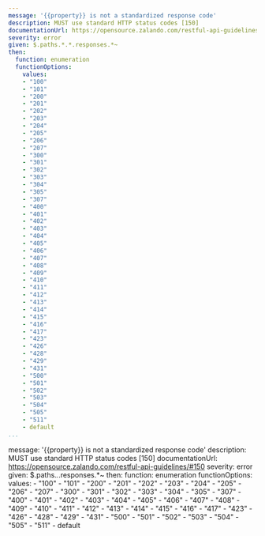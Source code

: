 ---
message: '{{property}} is not a standardized response code'
description: MUST use standard HTTP status codes [150]
documentationUrl: https://opensource.zalando.com/restful-api-guidelines/#150
severity: error
given: $.paths.*.*.responses.*~
then:
  function: enumeration
  functionOptions:
    values:
    - "100"
    - "101"
    - "200"
    - "201"
    - "202"
    - "203"
    - "204"
    - "205"
    - "206"
    - "207"
    - "300"
    - "301"
    - "302"
    - "303"
    - "304"
    - "305"
    - "307"
    - "400"
    - "401"
    - "402"
    - "403"
    - "404"
    - "405"
    - "406"
    - "407"
    - "408"
    - "409"
    - "410"
    - "411"
    - "412"
    - "413"
    - "414"
    - "415"
    - "416"
    - "417"
    - "423"
    - "426"
    - "428"
    - "429"
    - "431"
    - "500"
    - "501"
    - "502"
    - "503"
    - "504"
    - "505"
    - "511"
    - default
...message: '{{property}} is not a standardized response code'
description: MUST use standard HTTP status codes [150]
documentationUrl: https://opensource.zalando.com/restful-api-guidelines/#150
severity: error
given: $.paths.*.*.responses.*~
then:
  function: enumeration
  functionOptions:
    values:
    - "100"
    - "101"
    - "200"
    - "201"
    - "202"
    - "203"
    - "204"
    - "205"
    - "206"
    - "207"
    - "300"
    - "301"
    - "302"
    - "303"
    - "304"
    - "305"
    - "307"
    - "400"
    - "401"
    - "402"
    - "403"
    - "404"
    - "405"
    - "406"
    - "407"
    - "408"
    - "409"
    - "410"
    - "411"
    - "412"
    - "413"
    - "414"
    - "415"
    - "416"
    - "417"
    - "423"
    - "426"
    - "428"
    - "429"
    - "431"
    - "500"
    - "501"
    - "502"
    - "503"
    - "504"
    - "505"
    - "511"
    - default